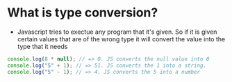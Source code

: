 # What is type conversion?

- Javascript tries to exectue any program that it's given. So if it is given certain values that are of the wrong type it will convert the value into the type that it needs

```javascript
console.log(8 * null); // => 0. JS converts the null value into 0
console.log("5" + 1); // => 51. JS converts the 1 into a string.
console.log("5" - 1); // => 4. JS converts the 5 into a number
```
